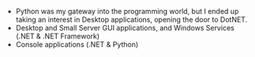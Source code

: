 - Python was my gateway into the programming world, but I ended up taking an interest in Desktop applications, opening the door to DotNET.
- Desktop and Small Server GUI applications, and Windows Services (.NET & .NET Framework)
- Console applications (.NET & Python)

<!---
TwwcTech/TwwcTech is a ✨ special ✨ repository because its `README.md` (this file) appears on your GitHub profile.
You can click the Preview link to take a look at your changes.
--->
